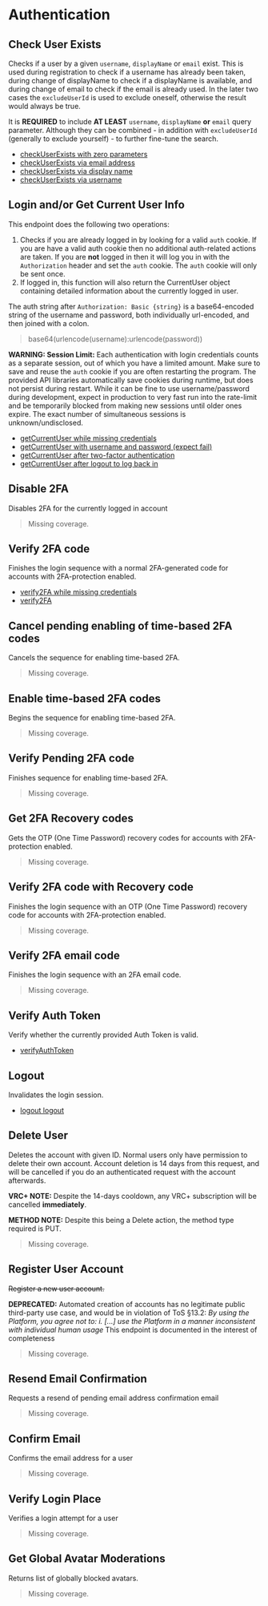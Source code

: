 # Authentication

## Check User Exists
Checks if a user by a given `username`, `displayName` or `email` exist. This is used during registration to check if a username has already been taken, during change of displayName to check if a displayName is available, and during change of email to check if the email is already used. In the later two cases the `excludeUserId` is used to exclude oneself, otherwise the result would always be true.

It is **REQUIRED** to include **AT LEAST** `username`, `displayName` **or** `email` query parameter. Although they can be combined - in addition with `excludeUserId` (generally to exclude yourself) - to further fine-tune the search.

* [checkUserExists with zero parameters](./checkuserexists-with-zero-parameters.md)
* [checkUserExists via email address](./checkuserexists-via-email-address.md)
* [checkUserExists via display name](./checkuserexists-via-display-name.md)
* [checkUserExists via username](./checkuserexists-via-username.md)
## Login and/or Get Current User Info
This endpoint does the following two operations:
  1) Checks if you are already logged in by looking for a valid `auth` cookie. If you are have a valid auth cookie then no additional auth-related actions are taken. If you are **not** logged in then it will log you in with the `Authorization` header and set the `auth` cookie. The `auth` cookie will only be sent once.
  2) If logged in, this function will also return the CurrentUser object containing detailed information about the currently logged in user.

The auth string after `Authorization: Basic {string}` is a base64-encoded string of the username and password, both individually url-encoded, and then joined with a colon.
  
> base64(urlencode(username):urlencode(password))

**WARNING: Session Limit:** Each authentication with login credentials counts as a separate session, out of which you have a limited amount. Make sure to save and reuse the `auth` cookie if you are often restarting the program. The provided API libraries automatically save cookies during runtime, but does not persist during restart. While it can be fine to use username/password during development, expect in production to very fast run into the rate-limit and be temporarily blocked from making new sessions until older ones expire. The exact number of simultaneous sessions is unknown/undisclosed.

* [getCurrentUser while missing credentials](./getcurrentuser-while-missing-credentials.md)
* [getCurrentUser with username and password (expect fail)](./getcurrentuser-with-username-and-password-(expect-fail).md)
* [getCurrentUser after two-factor authentication](./getcurrentuser-after-two-factor-authentication.md)
* [getCurrentUser after logout to log back in](./getcurrentuser-after-logout-to-log-back-in.md)
## Disable 2FA
Disables 2FA for the currently logged in account

> Missing coverage.
## Verify 2FA code
Finishes the login sequence with a normal 2FA-generated code for accounts with 2FA-protection enabled.

* [verify2FA while missing credentials](./verify2fa-while-missing-credentials.md)
* [verify2FA](./verify2fa.md)
## Cancel pending enabling of time-based 2FA codes
Cancels the sequence for enabling time-based 2FA.

> Missing coverage.
## Enable time-based 2FA codes
Begins the sequence for enabling time-based 2FA.

> Missing coverage.
## Verify Pending 2FA code
Finishes sequence for enabling time-based 2FA.

> Missing coverage.
## Get 2FA Recovery codes
Gets the OTP (One Time Password) recovery codes for accounts with 2FA-protection enabled.

> Missing coverage.
## Verify 2FA code with Recovery code
Finishes the login sequence with an OTP (One Time Password) recovery code for accounts with 2FA-protection enabled.

> Missing coverage.
## Verify 2FA email code
Finishes the login sequence with an 2FA email code.

> Missing coverage.
## Verify Auth Token
Verify whether the currently provided Auth Token is valid.

* [verifyAuthToken](./verifyauthtoken.md)
## Logout
Invalidates the login session.

* [logout logout](./logout-logout.md)
## Delete User
Deletes the account with given ID. Normal users only have permission to delete their own account. Account deletion is 14 days from this request, and will be cancelled if you do an authenticated request with the account afterwards.

**VRC+ NOTE:** Despite the 14-days cooldown, any VRC+ subscription will be cancelled **immediately**.

**METHOD NOTE:** Despite this being a Delete action, the method type required is PUT.

> Missing coverage.
## Register User Account
~~Register a new user account.~~

**DEPRECATED:** Automated creation of accounts has no legitimate public third-party use case, and would be in violation of ToS §13.2:
*By using the Platform, you agree not to: i. [...] use the Platform in a manner inconsistent with individual human usage*
This endpoint is documented in the interest of completeness

> Missing coverage.
## Resend Email Confirmation
Requests a resend of pending email address confirmation email

> Missing coverage.
## Confirm Email
Confirms the email address for a user

> Missing coverage.
## Verify Login Place
Verifies a login attempt for a user

> Missing coverage.
## Get Global Avatar Moderations
Returns list of globally blocked avatars.

> Missing coverage.
	